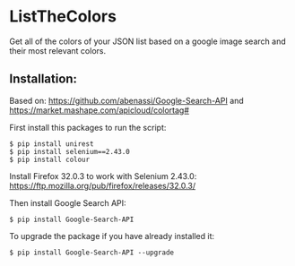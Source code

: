 # ListTheColors
Get all of the colors of your JSON list based on a google image search and their most relevant colors.

Installation:
------------

Based on: https://github.com/abenassi/Google-Search-API and https://market.mashape.com/apicloud/colortag#


First install this packages to run the script:
```
$ pip install unirest
$ pip install selenium==2.43.0
$ pip install colour
```

Install Firefox 32.0.3 to work with Selenium 2.43.0:
https://ftp.mozilla.org/pub/firefox/releases/32.0.3/


Then install Google Search API:
```
$ pip install Google-Search-API
```

To upgrade the package if you have already installed it:
```
$ pip install Google-Search-API --upgrade
```
